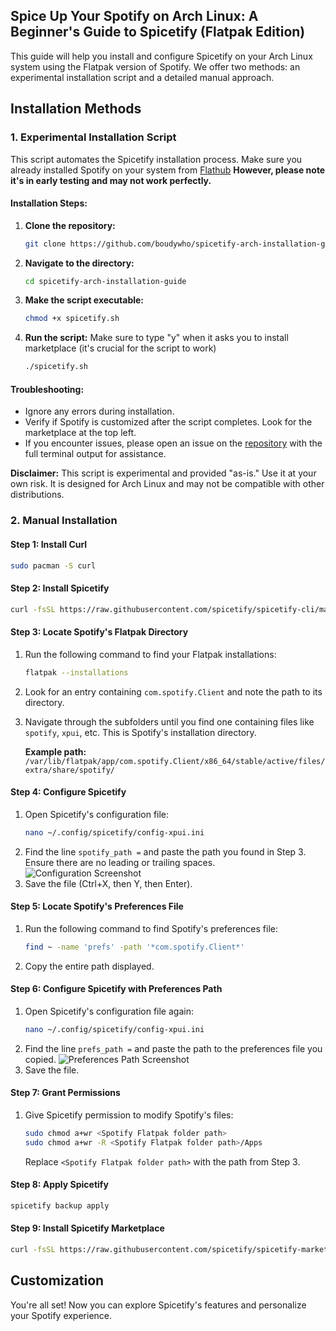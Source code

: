 ## Spice Up Your Spotify on Arch Linux: A Beginner's Guide to Spicetify (Flatpak Edition)

This guide will help you install and configure Spicetify on your Arch Linux system using the Flatpak version of Spotify. We offer two methods: an experimental installation script and a detailed manual approach.

##  Installation Methods

### 1. Experimental Installation Script

This script automates the Spicetify installation process. Make sure you already installed Spotify on your system from [Flathub](https://flathub.org) **However, please note it's in early testing and may not work perfectly.**

#### Installation Steps:

1. **Clone the repository:**
   ```bash
   git clone https://github.com/boudywho/spicetify-arch-installation-guide
   ```
2. **Navigate to the directory:**
   ```bash
   cd spicetify-arch-installation-guide
   ```
3. **Make the script executable:**
   ```bash
   chmod +x spicetify.sh
   ```
4. **Run the script:** Make sure to type "y" when it asks you to install marketplace (it's crucial for the script to work)
   ```bash
   ./spicetify.sh
   ```

#### Troubleshooting:

- Ignore any errors during installation.
- Verify if Spotify is customized after the script completes. Look for the marketplace at the top left.
- If you encounter issues, please open an issue on the [repository](https://github.com/boudywho/spicetify-arch-installation-guide) with the full terminal output for assistance.

**Disclaimer:** This script is experimental and provided "as-is." Use it at your own risk. It is designed for Arch Linux and may not be compatible with other distributions. 

### 2. Manual Installation

####  Step 1: Install Curl

```bash
sudo pacman -S curl
```

####  Step 2: Install Spicetify

```bash
curl -fsSL https://raw.githubusercontent.com/spicetify/spicetify-cli/master/install.sh | sh
```

#### Step 3: Locate Spotify's Flatpak Directory

1. Run the following command to find your Flatpak installations:
   ```bash
   flatpak --installations
   ```
2. Look for an entry containing `com.spotify.Client` and note the path to its directory.
3. Navigate through the subfolders until you find one containing files like `spotify`, `xpui`, etc. This is Spotify's installation directory.

   **Example path:** `/var/lib/flatpak/app/com.spotify.Client/x86_64/stable/active/files/extra/share/spotify/`

#### Step 4: Configure Spicetify

1. Open Spicetify's configuration file:
   ```bash
   nano ~/.config/spicetify/config-xpui.ini
   ```
2. Find the line `spotify_path =` and paste the path you found in Step 3. Ensure there are no leading or trailing spaces.
   ![Configuration Screenshot](https://github.com/boudywho/spicetify-arch-installation-guide/assets/113399517/f77ba8a7-872b-4983-afff-a39884e769ba)
3. Save the file (Ctrl+X, then Y, then Enter).

#### Step 5: Locate Spotify's Preferences File

1. Run the following command to find Spotify's preferences file:
   ```bash
   find ~ -name 'prefs' -path '*com.spotify.Client*'
   ```
2. Copy the entire path displayed.

#### Step 6: Configure Spicetify with Preferences Path

1. Open Spicetify's configuration file again:
   ```bash
   nano ~/.config/spicetify/config-xpui.ini 
   ```
2. Find the line `prefs_path =` and paste the path to the preferences file you copied.
   ![Preferences Path Screenshot](https://github.com/boudywho/spicetify-arch-installation-guide/assets/113399517/4f1fa362-c173-4e54-973b-247b080144c0)
3. Save the file.

#### Step 7: Grant Permissions

1. Give Spicetify permission to modify Spotify's files:
   ```bash
   sudo chmod a+wr <Spotify Flatpak folder path> 
   sudo chmod a+wr -R <Spotify Flatpak folder path>/Apps
   ```
   Replace `<Spotify Flatpak folder path>` with the path from Step 3.

#### Step 8: Apply Spicetify

```bash
spicetify backup apply
```

#### Step 9: Install Spicetify Marketplace

```bash
curl -fsSL https://raw.githubusercontent.com/spicetify/spicetify-marketplace/main/resources/install.sh | sh
```

##  Customization

You're all set! Now you can explore Spicetify's features and personalize your Spotify experience.
